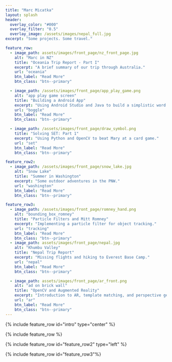 ```yaml
---
title: "Marc Micatka"
layout: splash
header:
  overlay_color: "#000"
  overlay_filter: "0.5"
  overlay_image: /assets/images/nepal_full.jpg
excerpt: "Some projects. Some travel."

feature_row:
  - image_path: assets/images/front_page/nz_front_page.jpg
    alt: "Marc in NZ"
    title: "Oceania Trip Report - Part I"
    excerpt: "A brief summary of our trip through Australia."
    url: "oceania"
    btn_label: "Read More"
    btn_class: "btn--primary"

  - image_path: /assets/images/front_page/app_play_game.png
    alt: "app play game screen"
    title: "Building a Android App"
    excerpt: "Using Android Studio and Java to build a simplistic word find game."
    url: "boggle"
    btn_label: "Read More"
    btn_class: "btn--primary"

  - image_path: /assets/images/front_page/draw_symbol.png
    title: "Solving SET: Part 1"
    excerpt: "Using Python and OpenCV to beat Mary at a card game."
    url: "set"
    btn_label: "Read More"
    btn_class: "btn--primary"

feature_row2:
  - image_path: /assets/images/front_page/snow_lake.jpg
    alt: "Snow Lake"
    title: "Summer in Washington"
    excerpt: "Some outdoor adventures in the PNW."
    url: "washington"
    btn_label: "Read More"
    btn_class: "btn--primary"

feature_row3:
  - image_path: /assets/images/front_page/romney_hand.png
    alt: "bounding_box_romney"
    title: "Particle Filters and Mitt Romney"
    excerpt: "Implementing a particle filter for object tracking."
    url: "tracking"
    btn_label: "Read More"
    btn_class: "btn--primary"
  - image_path: assets/images/front_page/nepal.jpg
    alt: "Khumbu Valley"
    title: "Nepal Trip Report"
    excerpt: "Missing flights and hiking to Everest Base Camp."
    url: "nepal"
    btn_label: "Read More"
    btn_class: "btn--primary"

  - image_path: assets/images/front_page/ar_front.png
    alt: "ad on brick wall"
    title: "OpenCV and Augmented Reality"
    excerpt: "Introduction to AR, template matching, and perspective geometry."
    url: "ar"
    btn_label: "Read More"
    btn_class: "btn--primary"
---
```


{% include feature_row id="intro" type="center" %}

{% include feature_row %}

{% include feature_row id="feature_row2" type="left" %}

{% include feature_row id="feature_row3"%}


